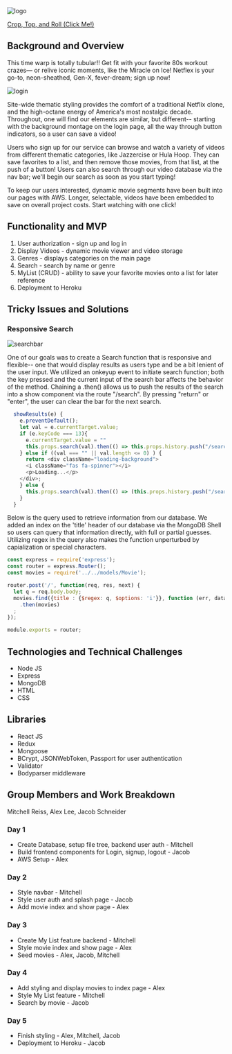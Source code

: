 <img src="https://i.ibb.co/BZWtCfQ/logo.png" alt="logo" border="0">

[Crop, Top, and Roll (Click Me!)](https://netflex80s.herokuapp.com/#/login)

## Background and Overview

This time warp is totally tubular!! Get fit with your favorite 80s workout crazes— or relive iconic moments, like the Miracle on Ice! Netflex is your go-to, neon-sheathed, Gen-X, fever-dream; sign up now!

<img src="https://i.ibb.co/qjMh2Yy/login.png" alt="login" border="0">


Site-wide thematic styling provides the comfort of a traditional Netflix clone, and the high-octane energy of America's most nostalgic decade. Throughout, one will find our elements are similar, but different-- starting with the background montage on the login page, all the way through button indicators, so a user can save a video!

Users who sign up for our service can browse and watch a variety of videos from different thematic categories, like Jazzercise or Hula Hoop. They can save favorites to a list, and then remove those movies, from that list, at the push of a button! Users can also search through our video database via the nav bar; we'll begin our search as soon as you start typing!

To keep our users interested, dynamic movie segments have been built into our pages with AWS. Longer, selectable, videos have been embedded to save on overall project costs. Start watching with one click!


## Functionality and MVP

1. User authorization - sign up and log in
2. Display Videos - dynamic movie viewer and video storage
3. Genres - displays categories on the main page
4. Search - search by name or genre
5. MyList (CRUD) - ability to save your favorite movies onto a list for later reference
6. Deployment to Heroku

## Tricky Issues and Solutions

### Responsive Search

<img src="https://i.ibb.co/Ydc0ZBS/searchbar.png" alt="searchbar" border="0">

One of our goals was to create a Search function that is responsive and flexible-- one that would display results as users type and be a bit lenient of the user input. We utilized an onkeyup event to initiate search function; both the key pressed and the current input of the search bar affects the behavior of the method. Chaining a .then() allows us to push the results of the search into a show component via the route "/search". By pressing "return" or "enter", the user can clear the bar for the next search.

```javascript
  showResults(e) {
    e.preventDefault();
    let val = e.currentTarget.value;
    if (e.keyCode === 13){
      e.currentTarget.value = ""
      this.props.search(val).then(() => this.props.history.push("/search"));
    } else if ((val === "" || val.length <= 0) ) {
      return <div className="loading-background">
      <i className="fas fa-spinner"></i>
      <p>Loading...</p>
    </div>;
    } else {
      this.props.search(val).then(() => (this.props.history.push("/search")));
    }
  }
  ```
  
Below is the query used to retrieve information from our database. We added an index on the 'title' header of our database via the MongoDB Shell so users can query that information directly, with full or partial guesses. Utilizing regex in the query also makes the function unperturbed by capialization or special characters.

```javascript
const express = require('express');
const router = express.Router();
const movies = require('../../models/Movie');

router.post('/', function(req, res, next) {
  let q = req.body.body;
  movies.find({title : {$regex: q, $options: 'i'}}, function (err, data) {res.json(data)}).sort({ date: -1 })
    .then(movies)
  ;
});

module.exports = router;
```


## Technologies and Technical Challenges

* Node JS
* Express
* MongoDB
* HTML
* CSS

## Libraries

* React JS
* Redux
* Mongoose
* BCrypt, JSONWebToken, Passport for user authentication
* Validator
* Bodyparser middleware


## Group Members and Work Breakdown
Mitchell Reiss, Alex Lee, Jacob Schneider
### Day 1
* Create Database, setup file tree, backend user auth - Mitchell
* Build frontend components for Login, signup, logout - Jacob
* AWS Setup - Alex

### Day 2
* Style navbar - Mitchell
* Style user auth and splash page - Jacob
* Add movie index and show page - Alex

### Day 3
 * Create My List feature backend - Mitchell
 * Style movie index and show page - Alex
 * Seed movies - Alex, Jacob, Mitchell
 
### Day 4
 * Add styling and display movies to index page - Alex
 * Style My List feature - Mitchell
 * Search by movie - Jacob
 
### Day 5
* Finish styling - Alex, Mitchell, Jacob
* Deployment to Heroku - Jacob
